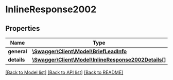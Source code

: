# InlineResponse2002

## Properties
Name | Type | Description | Notes
------------ | ------------- | ------------- | -------------
**general** | [**\Swagger\Client\Model\BriefLeadInfo**](BriefLeadInfo.md) |  | [optional] 
**details** | [**\Swagger\Client\Model\InlineResponse2002Details[]**](InlineResponse2002Details.md) |  | [optional] 

[[Back to Model list]](../README.md#documentation-for-models) [[Back to API list]](../README.md#documentation-for-api-endpoints) [[Back to README]](../README.md)


